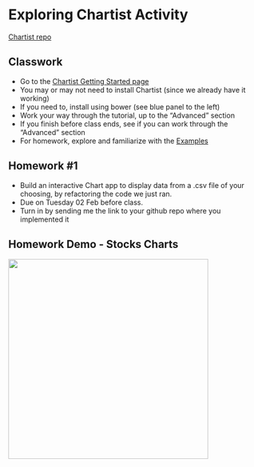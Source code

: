 # Exploring Chartist Activity
[Chartist repo](https://gionkunz.github.io/chartist-js/)

## Classwork

- Go to the [Chartist Getting Started page](https://gionkunz.github.io/chartist-js/getting-started.html)
- You may or may not need to install Chartist (since we already have it working)
- If you need to, install using bower (see blue panel to the left) 
- Work your way through the tutorial, up to the “Advanced” section
- If you finish before class ends, see if you can work through the “Advanced” section
- For homework, explore and familiarize with the [Examples](https://gionkunz.github.io/chartist-js/examples.html)

## Homework #1
- Build an interactive Chart app to display data from a .csv file of your choosing, by refactoring the code we just ran.
- Due on Tuesday 02 Feb before class.
- Turn in by sending me the link to your github repo where you implemented it

## Homework Demo - Stocks Charts
<img src="https://github.com/SamuelFolledo/DS2.3-Data-Science-in-Production/blob/master/assets/videos/chartist-hw1-demo.gif?raw=true" width="400">